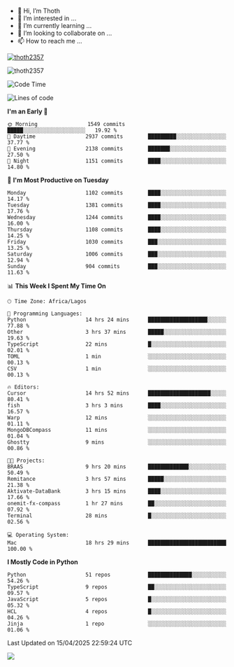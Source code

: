 <!---
thoth2357/thoth2357 is a ✨ special ✨ repository because its `README.md` (this file) appears on your GitHub profile.
You can click the Preview link to take a look at your changes.
--->

- 👋 Hi, I’m Thoth
- 👀 I’m interested in ...
- 🌱 I’m currently learning ...
- 💞️ I’m looking to collaborate on ...
- 📫 How to reach me ...


<p align="left"> <a href="https://github.com/ryo-ma/github-profile-trophy"><img src="https://github-profile-trophy.vercel.app/?username=thoth2357&theme=gruvbox&no-bg=true&no-frame=false&title=MultiLanguage,Commits,Repositories,Stars,Followers,PullRequest,Reviews,Issues" alt="thoth2357" /></a> </p>

<p align="left"> <img src="https://komarev.com/ghpvc/?username=thoth2357&label=Profile%20views&color=0e75b6&style=flat" alt="thoth2357" /> </p>

<!--START_SECTION:waka-->
![Code Time](http://img.shields.io/badge/Code%20Time-3%2C371%20hrs%2028%20mins-blue)

![Lines of code](https://img.shields.io/badge/From%20Hello%20World%20I%27ve%20Written-30.9%20million%20lines%20of%20code-blue)

**I'm an Early 🐤** 

```text
🌞 Morning                1549 commits        █████░░░░░░░░░░░░░░░░░░░░   19.92 % 
🌆 Daytime                2937 commits        █████████░░░░░░░░░░░░░░░░   37.77 % 
🌃 Evening                2138 commits        ███████░░░░░░░░░░░░░░░░░░   27.50 % 
🌙 Night                  1151 commits        ████░░░░░░░░░░░░░░░░░░░░░   14.80 % 
```
📅 **I'm Most Productive on Tuesday** 

```text
Monday                   1102 commits        ████░░░░░░░░░░░░░░░░░░░░░   14.17 % 
Tuesday                  1381 commits        ████░░░░░░░░░░░░░░░░░░░░░   17.76 % 
Wednesday                1244 commits        ████░░░░░░░░░░░░░░░░░░░░░   16.00 % 
Thursday                 1108 commits        ████░░░░░░░░░░░░░░░░░░░░░   14.25 % 
Friday                   1030 commits        ███░░░░░░░░░░░░░░░░░░░░░░   13.25 % 
Saturday                 1006 commits        ███░░░░░░░░░░░░░░░░░░░░░░   12.94 % 
Sunday                   904 commits         ███░░░░░░░░░░░░░░░░░░░░░░   11.63 % 
```


📊 **This Week I Spent My Time On** 

```text
🕑︎ Time Zone: Africa/Lagos

💬 Programming Languages: 
Python                   14 hrs 24 mins      ███████████████████░░░░░░   77.88 % 
Other                    3 hrs 37 mins       █████░░░░░░░░░░░░░░░░░░░░   19.63 % 
TypeScript               22 mins             █░░░░░░░░░░░░░░░░░░░░░░░░   02.01 % 
TOML                     1 min               ░░░░░░░░░░░░░░░░░░░░░░░░░   00.13 % 
CSV                      1 min               ░░░░░░░░░░░░░░░░░░░░░░░░░   00.13 % 

🔥 Editors: 
Cursor                   14 hrs 52 mins      ████████████████████░░░░░   80.41 % 
fish                     3 hrs 3 mins        ████░░░░░░░░░░░░░░░░░░░░░   16.57 % 
Warp                     12 mins             ░░░░░░░░░░░░░░░░░░░░░░░░░   01.11 % 
MongoDBCompass           11 mins             ░░░░░░░░░░░░░░░░░░░░░░░░░   01.04 % 
Ghostty                  9 mins              ░░░░░░░░░░░░░░░░░░░░░░░░░   00.86 % 

🐱‍💻 Projects: 
BRAAS                    9 hrs 20 mins       █████████████░░░░░░░░░░░░   50.49 % 
Remitance                3 hrs 57 mins       █████░░░░░░░░░░░░░░░░░░░░   21.38 % 
Aktivate-DataBank        3 hrs 15 mins       ████░░░░░░░░░░░░░░░░░░░░░   17.66 % 
onemit-fx-compass        1 hr 27 mins        ██░░░░░░░░░░░░░░░░░░░░░░░   07.92 % 
Terminal                 28 mins             █░░░░░░░░░░░░░░░░░░░░░░░░   02.56 % 

💻 Operating System: 
Mac                      18 hrs 29 mins      █████████████████████████   100.00 % 
```

**I Mostly Code in Python** 

```text
Python                   51 repos            ██████████████░░░░░░░░░░░   54.26 % 
TypeScript               9 repos             ██░░░░░░░░░░░░░░░░░░░░░░░   09.57 % 
JavaScript               5 repos             █░░░░░░░░░░░░░░░░░░░░░░░░   05.32 % 
HCL                      4 repos             █░░░░░░░░░░░░░░░░░░░░░░░░   04.26 % 
Jinja                    1 repo              ░░░░░░░░░░░░░░░░░░░░░░░░░   01.06 % 
```




 Last Updated on 15/04/2025 22:59:24 UTC
<!--END_SECTION:waka-->
<!--![](http://github-profile-summary-cards.vercel.app/api/cards/profile-details?username=thoth2357&theme=2077)

![](http://github-profile-summary-cards.vercel.app/api/cards/stats?username=thoth2357&theme=2077)![](http://github-profile-summary-cards.vercel.app/api/cards/productive-time?username=thoth2357&theme=2077&utcOffset=8) -->
<img src="https://t.bkit.co/w_6789c39040b80.gif" />

